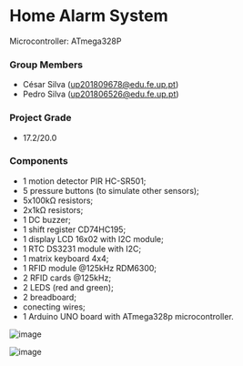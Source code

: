 # Home Alarm System
Microcontroller: ATmega328P

### Group Members
 * César Silva    (up201809678@edu.fe.up.pt) 
 * Pedro Silva    (up201806526@edu.fe.up.pt)

### Project Grade
 * 17.2/20.0

### Components
  - 1 motion detector PIR HC-SR501;
  - 5 pressure buttons (to simulate other sensors);
  - 5x100kΩ resistors;
  - 2x1kΩ resistors;
  - 1 DC buzzer;
  - 1 shift register CD74HC195;
  - 1 display LCD 16x02 with I2C module;
  - 1 RTC DS3231 module with I2C;
  - 1 matrix keyboard 4x4;
  - 1 RFID module @125kHz RDM6300;
  - 2 RFID cards @125kHz;
  - 2 LEDS (red and green);
  - 2 breadboard;
  - conecting wires;
  - 1 Arduino UNO board with ATmega328p microcontroller.

![image](https://user-images.githubusercontent.com/78810496/125837550-17e13e7a-6244-4ecc-9000-5effa2cf126f.png)

![image](https://user-images.githubusercontent.com/78810496/125837505-b053b307-fd4b-4e7d-b47b-886a4d265653.png)

